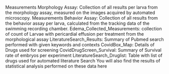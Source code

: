  Measurements Morphology Assay: Collection of all results per larva from the morphology assay, measured on the images acquired by automated microscopy.
 Measurements Behavior Assay: Collection of all results from the behavior assay per larva, calculated from the tracking data of the swimming recording chamber.
 Edema_Collected_Measurements: collection of count of Larvae with pericardial effusion per treatment from the morphological assay
 LiteratureSearch_Results: Summary of Pubmed search performed with given keywords and contexts
 CovidBox_Map: Details of Drugs used for screening
 CovidDrugScreen_Survival: Summary of Survival rate of embryos per experiment
 LiteratureSearch_Druglist: Table with list of drugs used for automated literature Search
 You will also find the results of statistical analysis performed on these data here